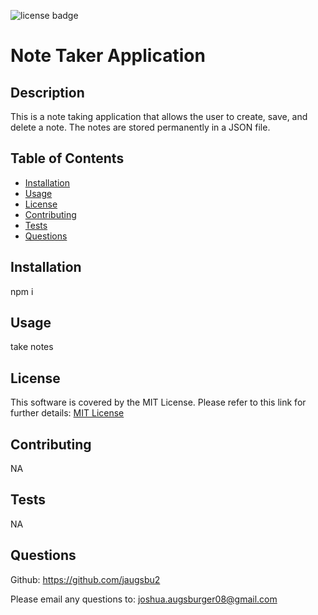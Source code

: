 ![license badge](/utils/images/license-MIT-License-yellow.svg)

  # Note Taker Application

  ## Description

  This is a note taking application that allows the user to create, save, and delete a note. The notes are stored permanently in a JSON file.

  ## Table of Contents
  
  - [Installation](#installation)
  - [Usage](#usage)
  - [License](#license)
  - [Contributing](#contributing)
  - [Tests](#tests)
  - [Questions](#questions)
  
  ## Installation
  
  npm i
  
  ## Usage
  
  take notes
  
  ## License

  This software is covered by the MIT License. Please refer to this link for further details: 
  [MIT License](https://opensource.org/licenses/MIT)
  
  ## Contributing

  NA
  
  ## Tests

  NA
  
  ## Questions

  Github: https://github.com/jaugsbu2

  Please email any questions to: joshua.augsburger08@gmail.com

